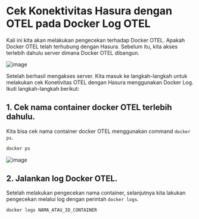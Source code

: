 # Cek Konektivitas Hasura dengan OTEL pada Docker Log OTEL

Kali ini kita akan melakukan pengecekan terhadap Docker OTEL. Apakah Docker OTEL telah terhubung dengan Hasura. Sebelum itu, kita akses terlebih dahulu server dimana Docker OTEL dibangun.
  
![image](https://github.com/user-attachments/assets/7b11d9c3-0099-4634-b6f5-8d34fbe76f55)

Setelah berhasil mengakses server. Kita masuk ke langkah-langkah untuk melakukan cek Konetivitas OTEL dengan Hasura menggunakan Docker Log. Ikuti langkah-langkah berikut:

## 1. Cek nama container docker OTEL terlebih dahulu.

Kita bisa cek nama container docker OTEL menggunakan command `docker ps`.

```bash
docker ps
``` 

![image](https://github.com/user-attachments/assets/719b6330-39d8-4974-9a7c-fb0e314742ab)
  


## 2. Jalankan log Docker OTEL.
  
Setelah melakukan pengecekan nama container, selanjutnya kita lakukan pengecekan melalui log dengan perintah `docker logs`.

```bash
docker logs NAMA_ATAU_ID_CONTAINER
```

  


  
